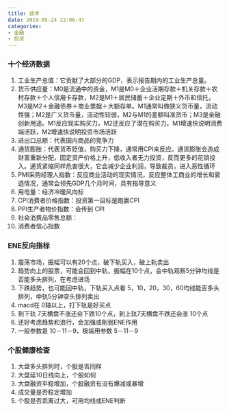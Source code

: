 ```yaml
---
title: 技术
date: 2019-05-24 22:06:47
categories: 
- 金融
- 投资
---
```


### 十个经济数据
1. 工业生产总值：它贡献了大部分的GDP，表示报告期内的工业生产总量。
2. 货币供应量：M0是流通中的资金，M1是M0＋企业活期存款＋机关存款＋农村存款＋个人信用卡存款，M2是M1＋居民储蓄＋企业定期＋外币和信托，M3是M2＋金融债券＋商业票据＋大额存单。M1通常叫做狭义货币量，流动性强；M2是广义货币量，流动性较弱，M2与M1的差额叫准货币；M3是金融创新用途。M1反应现实购买力，M2还反应了潜在购买力，M1增速快说明消费端活跃，M2增速快说明投资市场活跃
3. 进出口总额：代表国内商品的竞争力
4. 通货膨胀：代表货币贬值，购买力下降，通常用CPI来反应。通货膨胀会造成财富重新分配，固定资产价格上升，低收入者无力投资，反而更多的花销投入。通货紧缩同样危害很大，它会减少企业利润，导致裁员，进入恶性循环
5. PMI采购经理人指数：反应商业活动的现实情况，反应整体工商业的增长和衰退情况，通常会领先GDP几个月时间，具有指导意义
6. 用电量：经济冷暖风向标
7. CPI消费者价格指数：投资第一目标是跑赢CPI
8. PPI生产者物价指数：会传到 CPI
9. 社会消费品零售总额：
10. 消费者信心指数

### ENE反向指标
1. 震荡市场，振幅可以有20个点，破下轨买入，破上轨卖出
2. 趋势向上的股票，可能会回到中轨，振幅在10个点，会中轨观察5分钟均线是否能多头排列，在考虑进场
3. 下跌趋势，也可能回中轨，下轨买入点看 5，10，20，30，60均线能否多头排列，中轨5分钟空头排列卖出
4. macd在 0轴以上，打下轨是好买点
5. 到下轨 7天横盘不涨还会下跌10个点，到上轨7天横盘不跌还会涨 10个点
6. 还好考虑趋势和浪行，会加强或削弱ENE作用
7. 一般参数是 10－11－9，极端用参数 5－11－9

### 个股健康检查
1. 大盘多头排列时，个股是否同样
2. 大盘延10日线向上，个股如何
3. 大盘融资平稳增加，个股融资有没有爆减或暴增
4. 成交量是否稳定增加
5. 个股是否乖离过大，可用均线或ENE判断